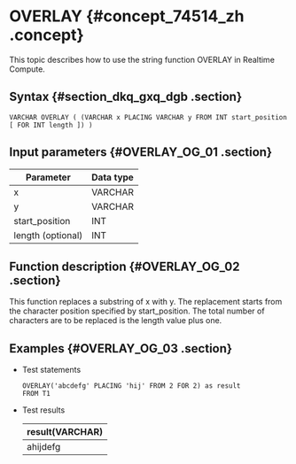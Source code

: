 # OVERLAY {#concept_74514_zh .concept}

This topic describes how to use the string function OVERLAY in Realtime Compute.

## Syntax {#section_dkq_gxq_dgb .section}

```language-sql
VARCHAR OVERLAY ( (VARCHAR x PLACING VARCHAR y FROM INT start_position [ FOR INT length ]) )

```

## Input parameters {#OVERLAY_OG_01 .section}

|Parameter|Data type|
|---------|---------|
|x|VARCHAR|
|y|VARCHAR|
|start\_position|INT|
|length \(optional\)|INT|

## Function description {#OVERLAY_OG_02 .section}

This function replaces a substring of x with y. The replacement starts from the character position specified by start\_position. The total number of characters are to be replaced is the length value plus one.

## Examples {#OVERLAY_OG_03 .section}

-   Test statements

    ```language-sql
    OVERLAY('abcdefg' PLACING 'hij' FROM 2 FOR 2) as result
    FROM T1
    
    ```

-   Test results

    |result\(VARCHAR\)|
    |-----------------|
    |ahijdefg|


